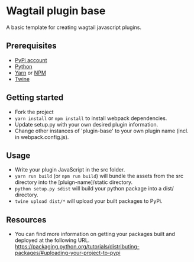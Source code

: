 # Wagtail plugin base

A basic template for creating wagtail javascript plugins.

## Prerequisites

- [PyPi account](https://pypi.org/)
- [Python](https://www.python.org/)
- [Yarn](https://yarnpkg.com/en/) or [NPM](https://www.npmjs.com/)
- [Twine](https://pypi.python.org/pypi/twine)

## Getting started

- Fork the project
- `yarn install` or `npm install` to install webpack dependencies.
- Update setup.py with your own desired plugin information.
- Change other instances of 'plugin-base' to your own plugin name (incl. in webpack.config.js).

## Usage

- Write your plugin JavaScript in the src folder.
- `yarn run build` (or `npm run build`) will bundle the assets from the src directory into the [pluign-name]/static directory.
- `python setup.py sdist` will build your python package into a dist/ directory.
- `twine upload dist/*` will upload your built packages to PyPi.

## Resources

- You can find more information on getting your packages built and deployed at the following URL. 
https://packaging.python.org/tutorials/distributing-packages/#uploading-your-project-to-pypi